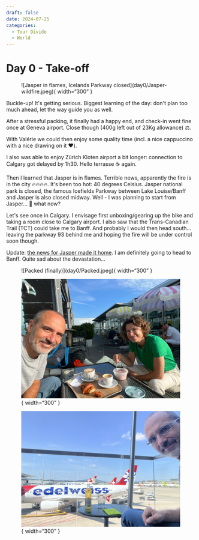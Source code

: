 ```yaml
---
draft: false 
date: 2024-07-25 
categories:
  - Tour Divide
  - World
---
```


# Day 0 - Take-off

<figure markdown>
![Jasper in flames, Icelands Parkway closed](day0/Jasper-wildfire.jpeg){ width=“300” }
</figure>

Buckle-up! It's getting serious. Biggest learning of the day: don't plan too much ahead, let the way guide you as well.

<!-- more -->

After a stressful packing, it finally had a happy end, and check-in went fine once at Geneva airport. Close though (400g left out of 23Kg allowance) ⚖️.

With Valérie we could then enjoy some quality time (incl. a nice cappuccino with a nice drawing on it ❤️).

I also was able to enjoy Zürich Kloten airport a bit longer: connection to Calgary got delayed by 1h30. Hello terrasse ☕️ again.

Then I learned that Jasper is in flames. Terrible news, apparently the fire is in the city 🔥🔥🔥🔥. It's been too hot: 40 degrees Celsius. Jasper national park is closed, the famous Icefields Parkway between Lake Louise/Banff and Jasper is also closed midway. Well - I was planning to start from Jasper... 🧐 what now?

Let's see once in Calgary. I envisage first unboxing/gearing up the bike and taking a room close to Calgary airport. I also saw that the Trans-Canadian Trail (TCT) could take me to Banff. And probably I would then head south... leaving the parkway 93 behind me and hoping the fire will be under control soon though.

Update: [the news for Jasper made it home](https://www.rts.ch/info/monde/2024/article/au-canada-un-feu-de-foret-a-ravage-la-ville-touristique-de-jasper-laissant-un-spectacle-de-desolation-28581173.html). I am definitely going to head to Banff. Quite sad about the devastation...

<figure markdown>
![Packed (finally)](day0/Packed.jpeg){ width=“300” }

![One Last Cappuccino](day0/QualityV.jpeg){ width=“300” }

![It's going to be a long day...](day0/Kloten.jpeg){ width=“300” }
</figure>
